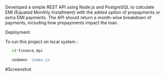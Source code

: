 

Developed a simple REST API using Node.js and PostgreSQL to calculate EMI (Equated Monthly Installment) with the added option of prepayments or extra EMI payments. The API should return a month-wise breakdown of payments, including how prepayments impact the loan.

Deployment

To run this project on local system :

```bash
   cd Finance_Api
   
   nodemon 'index.js'

```
#Screenshot
